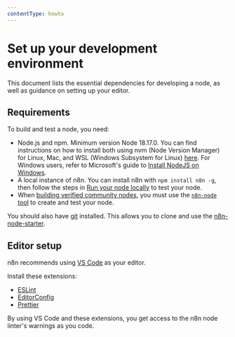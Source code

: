 ```yaml
---
contentType: howto
---
```


# Set up your development environment

This document lists the essential dependencies for developing a node, as well as guidance on setting up your editor.

## Requirements

To build and test a node, you need: 

* Node.js and npm. Minimum version Node 18.17.0. You can find instructions on how to install both using nvm (Node Version Manager) for Linux, Mac, and WSL (Windows Subsystem for Linux) [here](https://github.com/nvm-sh/nvm). For Windows users, refer to Microsoft's guide to [Install NodeJS on Windows](https://docs.microsoft.com/en-us/windows/dev-environment/javascript/nodejs-on-windows).
* A local instance of n8n. You can install n8n with `npm install n8n -g`, then follow the steps in [Run your node locally](/integrations/creating-nodes/test/run-node-locally.md) to test your node.
* When [building verified community nodes](/integrations/community-nodes/build-community-nodes.md), you must use the [`n8n-node` tool](/integrations/creating-nodes/build/n8n-node.md) to create and test your node.

You should also have [git](https://git-scm.com/) installed. This allows you to clone and use the [n8n-node-starter](https://github.com/n8n-io/n8n-nodes-starter).

## Editor setup

n8n recommends using [VS Code](https://code.visualstudio.com/) as your editor.

Install these extensions:

* [ESLint](https://marketplace.visualstudio.com/items?itemName=dbaeumer.vscode-eslint)
* [EditorConfig](https://marketplace.visualstudio.com/items?itemName=EditorConfig.EditorConfig)
* [Prettier](https://marketplace.visualstudio.com/items?itemName=esbenp.prettier-vscode)

By using VS Code and these extensions, you get access to the n8n node linter's warnings as you code.

